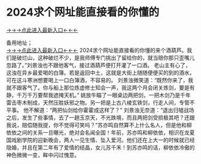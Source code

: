# 2024求个网址能直接看的你懂的
<a href="https://6h8k.top ">→→→点此进入最新入口←←←</a>
   

备用地址；  
<a href="https://8h6e.com ">→→→点此进入最新入口←←←</a>
2024求个网址能直接看的你懂的来个酒葫芦。我们是破烂山，这种破烂不少，是我师傅专门挑出了留给你的，就当赔你那只歪嘴儿忽路了。”刘景浊也不跟他客气，接过酒葫芦便打开灌了一口酒。
老山主有心了，这浊在异乡最爱喝的白簿。若是返回中土，这就是大街上随随便便买的到的酒水，可在这斗寒洲想要喝上一口白簿酒，不容易的。
刘景浊微笑道：“既然你来了，我就不跟客气了。你与船上那位炼虚修士知会一声，我这两个月会闭关炼剑，要是有静，千万千万要帮我遮掩天机。”
姚放牛瞄了一眼桌边两把剑，一把木剑乃是千年雷击枣木制成，天然压胜妖邪之物。另一把是上古八棱玄铁剑，行走人间，专管不平事。
他不解道：“两把仙剑给你霍霍成这样了？”
刘景浊无奈道：“退出归墟战场之后，发生了些事情，去了一趟玉京天，不光跌境，而且两把剑受损极其吧？还跟我说，赔偿随我提，你不觉得可笑吗？”苏亦鸣自然算不上什么名人，但是他和柳依依之间的关系一旦曝光，绝对会名闻全国！年前，苏亦鸣和柳依依，相识在龙夏国戏剧学院的迎新晚会，两人一见生情、坠入爱河。他们还在上大一的时候就已经隐婚，并且在第二年有了爱情的结晶，女儿苏千禾！到苏亦鸣的话，柳依依冷傲的神色微微一变，眸中闪过愧意。
